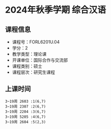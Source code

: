 # 2024年秋季学期 综合汉语 






## 课程信息

- 课程号：FORL6201U.04
- 学分：2
- 教学类型：理论课
- 开课单位：国际合作与交流部
- 课程类别：硕士
- 课程层次：研究生课程

## 上课时间

```
3~19周 2603 :1(6,7)
3~19周 2307 :2(6,7)
3~19周 2204 :3(6,7)
3~19周 5205 :4(6,7)
3~19周 2604 :5(2,3)
```

